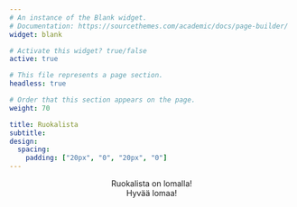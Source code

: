 ```yaml
---
# An instance of the Blank widget.
# Documentation: https://sourcethemes.com/academic/docs/page-builder/
widget: blank

# Activate this widget? true/false
active: true

# This file represents a page section.
headless: true

# Order that this section appears on the page.
weight: 70

title: Ruokalista 
subtitle:
design:
  spacing:
    padding: ["20px", "0", "20px", "0"]
---
```

<center>

Ruokalista on lomalla!  
Hyvää lomaa!

<!-- [https://aromi.hel.fi/](https://aromi.hel.fi/AromieMenus/FI/Default/PALKE/KeMenu027/Restaurant.aspx)


<script language="JavaScript" src="https://www.feedroll.com/rssviewer/feed2js.php?src=https%3A%2F%2Faromi.hel.fi%2FAromieMenus%2FFI%2FDefault%2FPALKE%2FKeMenu027%2FRss.aspx%3FId%3Da7e20164-7671-45d8-8a16-c5eea91f740f%26DateMode%3D1&chan=y&desc=1&utf=y"  charset="UTF-8" type="text/javascript"></script> -->


</center>